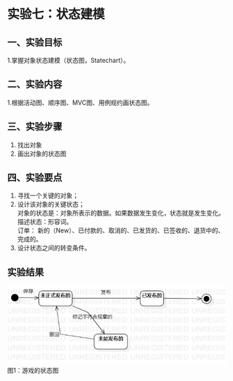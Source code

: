 # 实验七：状态建模

## 一、实验目标

1.掌握对象状态建模（状态图，Statechart）。  

## 二、实验内容

1.根据活动图、顺序图、MVC图、用例规约画状态图。  

## 三、实验步骤

1. 找出对象  
2. 画出对象的状态图  

## 四、实验要点  

1. 寻找一个关键的对象；  
2. 设计该对象的关键状态；  
   对象的状态是：对象所表示的数据。如果数据发生变化，状态就是发生变化。  
   描述状态：形容词。  
   订单： 新的（New）、已付款的、取消的、已发货的、已签收的、退货中的、 完成的。  
3. 设计状态之间的转变条件。  
   
## 实验结果

![游戏的状态图](./游戏的状态图.jpg)  
图1：游戏的状态图

